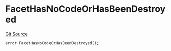 # FacetHasNoCodeOrHasBeenDestroyed
[Git Source](https://github.com/thrackle-io/rules-engine/blob/3a9da30daa774fa67b31c000e53f0c753deac1be/src/protocol/economic/ruleProcessor/RuleProcessorDiamond.sol)


```solidity
error FacetHasNoCodeOrHasBeenDestroyed();
```

